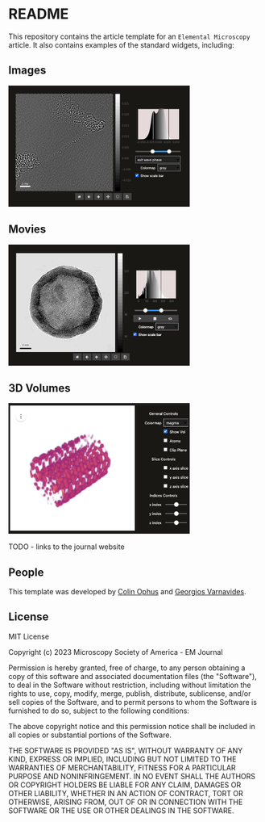 # README

This repository contains the article template for an `Elemental Microscopy` article. It also contains examples of the standard widgets, including:

## Images
 <img src="/figures/demo_image_small.gif" alt="image widget example" width="360">

## Movies
 <img src="/figures/demo_movie_smaller.gif" alt="movie widget example" width="360">

## 3D Volumes
 <img src="/figures/demo_3d_small.gif" alt="3d volume widget example" width="360">




TODO - links to the journal website






## People

This template was developed by [Colin Ophus](mailto:cophus@gmail.com) and [Georgios Varnavides](mailto:gvarnavides@berkeley.edu). 




## License

MIT License

Copyright (c) 2023 Microscopy Society of America - EM Journal

Permission is hereby granted, free of charge, to any person obtaining a copy
of this software and associated documentation files (the "Software"), to deal
in the Software without restriction, including without limitation the rights
to use, copy, modify, merge, publish, distribute, sublicense, and/or sell
copies of the Software, and to permit persons to whom the Software is
furnished to do so, subject to the following conditions:

The above copyright notice and this permission notice shall be included in all
copies or substantial portions of the Software.

THE SOFTWARE IS PROVIDED "AS IS", WITHOUT WARRANTY OF ANY KIND, EXPRESS OR
IMPLIED, INCLUDING BUT NOT LIMITED TO THE WARRANTIES OF MERCHANTABILITY,
FITNESS FOR A PARTICULAR PURPOSE AND NONINFRINGEMENT. IN NO EVENT SHALL THE
AUTHORS OR COPYRIGHT HOLDERS BE LIABLE FOR ANY CLAIM, DAMAGES OR OTHER
LIABILITY, WHETHER IN AN ACTION OF CONTRACT, TORT OR OTHERWISE, ARISING FROM,
OUT OF OR IN CONNECTION WITH THE SOFTWARE OR THE USE OR OTHER DEALINGS IN THE
SOFTWARE.
